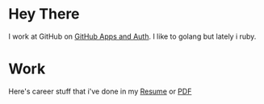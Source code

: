 # Hey There
I work at GitHub on [GitHub Apps and Auth](https://docs.github.com/en/free-pro-team@latest/developers/apps). I like to golang but lately i ruby.  

# Work
Here's career stuff that i've done in my [Resume](https://github.com/shawnfeldman/resume/blob/master/RESUME.md) or [PDF](https://github.com/shawnfeldman/resume/raw/master/RESUME.pdf)



